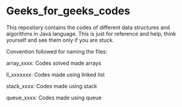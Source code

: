 # Geeks_for_geeks_codes
This repository contains the codes of different data structures and algorithms in Java language.
This is just for reference and help, think yourself and see them only if you are stuck. 

Convention followed for naming the files: 

array_xxxx: Codes solved made arrays

ll_xxxxxxx: Codes made using linked list 

stack_xxxx: Codes made using stack

queue_xxxx: Codes made using queue

